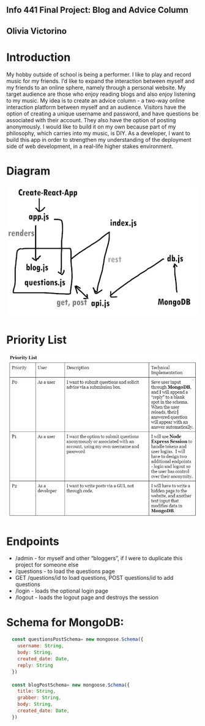 ## Info 441 Final Project: Blog and Advice Column
## Olivia Victorino

# Introduction
My hobby outside of school is being a performer. I like to play and record music for my friends. I’d like to expand the interaction between myself and my friends to an online sphere, namely through a personal website. My target audience are those who enjoy reading blogs and also enjoy listening to my music. My idea is to create an advice column - a two-way online interaction platform between myself and an audience. Visitors have the option of creating a unique username and password, and have questions be associated with their account. They also have the option of posting anonymously. I would like to build it on my own because part of my philosophy, which carries into my music, is DIY. As a developer, I want to build this app in order to strengthen my understanding of the deployment side of web development, in a real-life higher stakes environment. 

# Diagram
![diagram](https://github.com/liv-victorino/personalwebsite/blob/heroku/readme/diagram.png)

# Priority List
![priority-list](https://github.com/liv-victorino/personalwebsite/blob/heroku/readme/Priority%20LIst.PNG)

# Endpoints
- /admin - for myself and other “bloggers”, if I were to duplicate this project for someone else
- /questions - to load the questions page
- GET /questions/id to load questions, POST questions/id to add questions
- /login - loads the optional login page
- /logout - loads the logout page and destroys the session

# Schema for MongoDB:
```Javascript
  const questionsPostSchema= new mongoose.Schema({
    username: String,
    body: String,
    created_date: Date,
    reply: String
  })

  const blogPostSchema= new mongoose.Schema({
    title: String,
    grabber: String,
    body: String,
    created_date: Date,
  })
```

